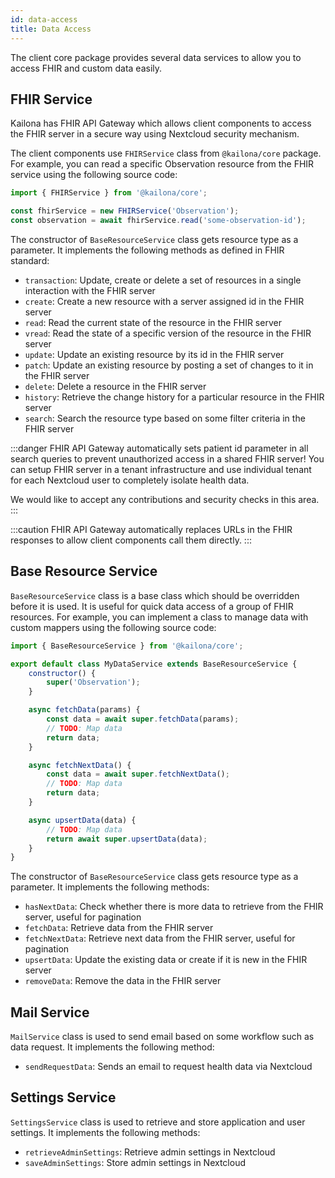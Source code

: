 ```yaml
---
id: data-access
title: Data Access
---
```


The client core package provides several data services to allow you to access FHIR and custom data easily.

## FHIR Service

Kailona has FHIR API Gateway which allows client components to access the FHIR server in a secure way using Nextcloud
security mechanism.

The client components use `FHIRService` class from `@kailona/core` package. For example, you can read a specific
Observation resource from the FHIR service using the following source code:

```javascript
import { FHIRService } from '@kailona/core';

const fhirService = new FHIRService('Observation');
const observation = await fhirService.read('some-observation-id');
```

The constructor of `BaseResourceService` class gets resource type as a parameter. It implements the following methods as
defined in FHIR standard:

-   `transaction`: Update, create or delete a set of resources in a single interaction with the FHIR server
-   `create`: Create a new resource with a server assigned id in the FHIR server
-   `read`: Read the current state of the resource in the FHIR server
-   `vread`: Read the state of a specific version of the resource in the FHIR server
-   `update`: Update an existing resource by its id in the FHIR server
-   `patch`: Update an existing resource by posting a set of changes to it in the FHIR server
-   `delete`: Delete a resource in the FHIR server
-   `history`: Retrieve the change history for a particular resource in the FHIR server
-   `search`: Search the resource type based on some filter criteria in the FHIR server

:::danger FHIR API Gateway automatically sets patient id parameter in all search queries to prevent unauthorized access
in a shared FHIR server! You can setup FHIR server in a tenant infrastructure and use individual tenant for each
Nextcloud user to completely isolate health data.

We would like to accept any contributions and security checks in this area. :::

:::caution FHIR API Gateway automatically replaces URLs in the FHIR responses to allow client components call them
directly. :::

## Base Resource Service

`BaseResourceService` class is a base class which should be overridden before it is used. It is useful for quick data
access of a group of FHIR resources. For example, you can implement a class to manage data with custom mappers using the
following source code:

```javascript
import { BaseResourceService } from '@kailona/core';

export default class MyDataService extends BaseResourceService {
    constructor() {
        super('Observation');
    }

    async fetchData(params) {
        const data = await super.fetchData(params);
        // TODO: Map data
        return data;
    }

    async fetchNextData() {
        const data = await super.fetchNextData();
        // TODO: Map data
        return data;
    }

    async upsertData(data) {
        // TODO: Map data
        return await super.upsertData(data);
    }
}
```

The constructor of `BaseResourceService` class gets resource type as a parameter. It implements the following methods:

-   `hasNextData`: Check whether there is more data to retrieve from the FHIR server, useful for pagination
-   `fetchData`: Retrieve data from the FHIR server
-   `fetchNextData`: Retrieve next data from the FHIR server, useful for pagination
-   `upsertData`: Update the existing data or create if it is new in the FHIR server
-   `removeData`: Remove the data in the FHIR server

## Mail Service

`MailService` class is used to send email based on some workflow such as data request. It implements the following
method:

-   `sendRequestData`: Sends an email to request health data via Nextcloud

## Settings Service

`SettingsService` class is used to retrieve and store application and user settings. It implements the following
methods:

-   `retrieveAdminSettings`: Retrieve admin settings in Nextcloud
-   `saveAdminSettings`: Store admin settings in Nextcloud
